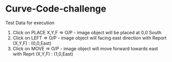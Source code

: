 # Curve-Code-challenge

Test Data for execution

1. Click on PLACE X,Y,F => O/P - image object will be placed at 0,0 South
2. Click on LEFT => O/P -  image object will facing east direction with Report (X,Y,F) : (0,0,East)
3. Click on MOVE => O/P -  image object will move forward towards east with Reprt (X,Y,F) : (1,0,East)
